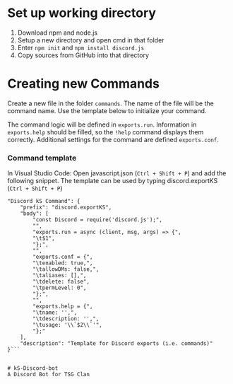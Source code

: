 # Set up working directory
1. Download npm and node.js
2. Setup a new directory and open cmd in that folder
3. Enter `npm init` and `npm install discord.js`
4. Copy sources from GitHub into that directory

# Creating new Commands
Create a new file in the folder `commands`. The name of the file will be the command name. Use the template below to initialize your command. 

The command logic will be defined in `exports.run`.
Information in `exports.help` should be filled, so the `!help` command displays them correctly.
Additional settings for the command are defined `exports.conf`.

### Command template
In Visual Studio Code: Open javascript.json (`Ctrl + Shift + P`) and add the following snippet.
The template can be used by typing discord.exportKS (`Ctrl + Shift + P`)
```
"Discord kS Command": {
	"prefix": "discord.exportKS",
	"body": [
		"const Discord = require('discord.js');",
		"",
		"exports.run = async (client, msg, args) => {",
		"\t$1",
		"};",
		"",
		"exports.conf = {",
		"\tenabled: true,",
		"\tallowDMs: false,",
		"\taliases: [],",
		"\tdelete: false",
		"\tpermLevel: 0",
		"};",
		"",
		"exports.help = {",
		"\tname: '',",
		"\tdescription: '',",
		"\tusage: '\\`$2\\`'",
		"};"
	],
	"description": "Template for Discord exports (i.e. commands)"
}```


# kS-Discord-bot
A Discord Bot for TSG Clan
